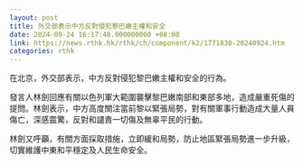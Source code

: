 ```yaml
---
layout: post
title: 外交部表示中方反對侵犯黎巴嫩主權和安全
date: 2024-09-24 16:17:48.000000000 +08:00
link: https://news.rthk.hk/rthk/ch/component/k2/1771830-20240924.htm
categories: rthk
---
```


在北京，外交部表示，中方反對侵犯黎巴嫩主權和安全的行為。

發言人林劍回應有關以色列軍大範圍襲擊黎巴嫩南部和東部多地，造成嚴重死傷的提問。林劍表示，中方高度關注當前黎以緊張局勢，對有關軍事行動造成大量人員傷亡，深感震驚，反對和譴責一切傷及無辜平民的行動。

林劍又呼籲，有關方面採取措施，立即緩和局勢，防止地區緊張局勢進一步升級，切實維護中東和平穩定及人民生命安全。
